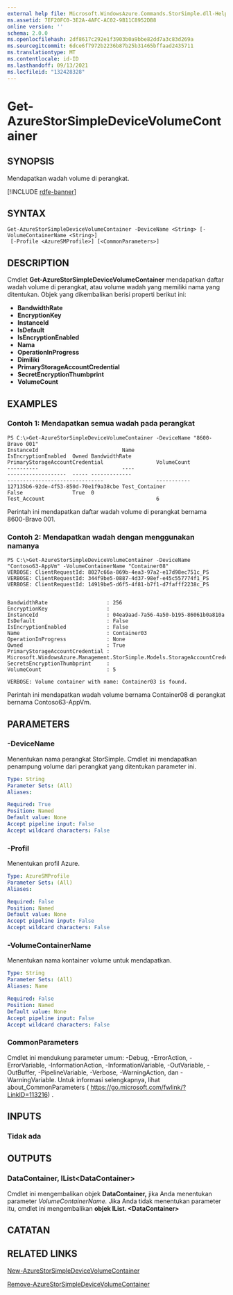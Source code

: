 ```yaml
---
external help file: Microsoft.WindowsAzure.Commands.StorSimple.dll-Help.xml
ms.assetid: 7EF20FC0-3E2A-4AFC-AC02-9B11C8952DB8
online version: ''
schema: 2.0.0
ms.openlocfilehash: 2df8617c292e1f3903b0a9bbe82dd7a3c83d269a
ms.sourcegitcommit: 6dce6f7972b2236b87b25b31465bffaad2435711
ms.translationtype: MT
ms.contentlocale: id-ID
ms.lasthandoff: 09/13/2021
ms.locfileid: "132428328"
---
```

# Get-AzureStorSimpleDeviceVolumeContainer

## SYNOPSIS
Mendapatkan wadah volume di perangkat.

[!INCLUDE [rdfe-banner](../../includes/rdfe-banner.md)]

## SYNTAX

```
Get-AzureStorSimpleDeviceVolumeContainer -DeviceName <String> [-VolumeContainerName <String>]
 [-Profile <AzureSMProfile>] [<CommonParameters>]
```

## DESCRIPTION
Cmdlet **Get-AzureStorSimpleDeviceVolumeContainer** mendapatkan daftar wadah volume di perangkat, atau volume wadah yang memiliki nama yang ditentukan.
Objek yang dikembalikan berisi properti berikut ini: 

- **BandwidthRate**
- **EncryptionKey**
- **InstanceId**
- **IsDefault**
- **IsEncryptionEnabled**
- **Nama**
- **OperationInProgress**
- **Dimiliki**
- **PrimaryStorageAccountCredential**
- **SecretEncryptionThumbprint**
- **VolumeCount**

## EXAMPLES

### Contoh 1: Mendapatkan semua wadah pada perangkat
```
PS C:\>Get-AzureStorSimpleDeviceVolumeContainer -DeviceName "8600-Bravo 001"
InstanceId                           Name                                             IsEncryptionEnabled  Owned BandwidthRate                                    PrimaryStorageAccountCredential                 VolumeCount                                    
----------                           ----                                             -------------------  ----- -------------                                    -------------------------------                 -----------                                    
127135b6-92de-4f53-850d-70e1f9a38cbe Test_Container                                   False                True  0                                                Test_Account                                    6
```

Perintah ini mendapatkan daftar wadah volume di perangkat bernama 8600-Bravo 001.

### Contoh 2: Mendapatkan wadah dengan menggunakan namanya
```
PS C:\>Get-AzureStorSimpleDeviceVolumeContainer -DeviceName "Contoso63-AppVm" -VolumeContainerName "Container08"
VERBOSE: ClientRequestId: 8027c66a-869b-4ea3-97a2-e17d98ec751c_PS
VERBOSE: ClientRequestId: 344f9be5-0887-4d37-98ef-e45c557774f1_PS
VERBOSE: ClientRequestId: 14919be5-d6f5-4f81-b7f1-d7fafff2238c_PS


BandwidthRate                   : 256
EncryptionKey                   : 
InstanceId                      : 04ea9aad-7a56-4a50-b195-86061b0a810a
IsDefault                       : False
IsEncryptionEnabled             : False
Name                            : Container03
OperationInProgress             : None
Owned                           : True
PrimaryStorageAccountCredential : Microsoft.WindowsAzure.Management.StorSimple.Models.StorageAccountCredentialResponse
SecretsEncryptionThumbprint     : 
VolumeCount                     : 5

VERBOSE: Volume container with name: Container03 is found.
```

Perintah ini mendapatkan wadah volume bernama Container08 di perangkat bernama Contoso63-AppVm.

## PARAMETERS

### -DeviceName
Menentukan nama perangkat StorSimple.
Cmdlet ini mendapatkan penampung volume dari perangkat yang ditentukan parameter ini.

```yaml
Type: String
Parameter Sets: (All)
Aliases: 

Required: True
Position: Named
Default value: None
Accept pipeline input: False
Accept wildcard characters: False
```

### -Profil
Menentukan profil Azure.

```yaml
Type: AzureSMProfile
Parameter Sets: (All)
Aliases: 

Required: False
Position: Named
Default value: None
Accept pipeline input: False
Accept wildcard characters: False
```

### -VolumeContainerName
Menentukan nama kontainer volume untuk mendapatkan.

```yaml
Type: String
Parameter Sets: (All)
Aliases: Name

Required: False
Position: Named
Default value: None
Accept pipeline input: False
Accept wildcard characters: False
```

### CommonParameters
Cmdlet ini mendukung parameter umum: -Debug, -ErrorAction, -ErrorVariable, -InformationAction, -InformationVariable, -OutVariable, -OutBuffer, -PipelineVariable, -Verbose, -WarningAction, dan -WarningVariable. Untuk informasi selengkapnya, lihat about_CommonParameters ( https://go.microsoft.com/fwlink/?LinkID=113216) .

## INPUTS

### Tidak ada

## OUTPUTS

### DataContainer, IList\<DataContainer\>
Cmdlet ini mengembalikan objek **DataContainer,** jika Anda menentukan parameter *VolumeContainerName.*
Jika Anda tidak menentukan parameter itu, cmdlet ini mengembalikan **objek IList. \<DataContainer\>**

## CATATAN

## RELATED LINKS

[New-AzureStorSimpleDeviceVolumeContainer](./New-AzureStorSimpleDeviceVolumeContainer.md)

[Remove-AzureStorSimpleDeviceVolumeContainer](./Remove-AzureStorSimpleDeviceVolumeContainer.md)


